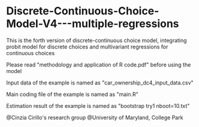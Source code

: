 # Discrete-Continuous-Choice-Model-V4---multiple-regressions
This is the forth version of discrete-continuous choice model, integrating probit model for discrete choices and multivariant regressions for continuous choices

Please read "methodology and application of R code.pdf" before using the model

Input data of the example is named as "car_ownership_dc4_input_data.csv"

Main coding file of the example is named as "main.R"

Estimation result of the example is named as "bootstrap try1 nboot=10.txt"

@Cinzia Cirillo's research group @University of Maryland, College Park
